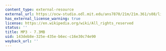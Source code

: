 ```yaml
---
content_type: external-resource
external_url: https://ocw-studio.odl.mit.edu/ans7870/21m/21m.361/s08/listening/Woolley_One.mp3
has_external_license_warning: true
license: https://en.wikipedia.org/wiki/All_rights_reserved
status: ''
title: MP3 - 7.3MB
uid: 143deb8e-325e-435e-b6ec-c16e30c74e90
wayback_url: ''
---
```

